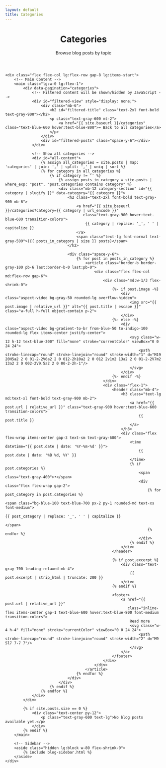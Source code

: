 ```yaml
---
layout: default
title: Categories
---
```


<div class="max-w-6xl mx-auto px-4 sm:px-6 md:px-8 py-4 md:py-12">
    <!-- Header -->
    <header class="mb-12 pb-8 border-b border-gray-200">
        <h1 class="text-3xl md:text-4xl font-bold text-gray-900 mb-4">Categories</h1>
        <p class="text-gray-600 text-xl leading-relaxed">
            Browse blog posts by topic
        </p>
    </header>

    <div class="flex flex-col lg:flex-row gap-8 lg:items-start">
        <!-- Main Content -->
        <main class="lg:w-0 lg:flex-1">
            <div data-pagination="categories">
                <!-- Filtered content will be shown/hidden by JavaScript -->
                <div id="filtered-view" style="display: none;">
                    <div class="mb-6">
                        <h2 id="filtered-title" class="text-2xl font-bold text-gray-900"></h2>
                        <p class="text-gray-600 mt-2">
                            <a href="{{ site.baseurl }}/categories" class="text-blue-600 hover:text-blue-800">← Back to all categories</a>
                        </p>
                    </div>
                    <div id="filtered-posts" class="space-y-6"></div>
                </div>
                
                <!-- Show all categories -->
                <div id="all-content">
                    {% assign all_categories = site.posts | map: 'categories' | join: ',' | split: ',' | uniq | sort %}
                    {% for category in all_categories %}
                        {% if category != '' %}
                            {% assign posts_in_category = site.posts | where_exp: "post", "post.categories contains category" %}
                            <div class="mb-12 category-section" id="{{ category | slugify }}" data-category="{{ category }}">
                                <h2 class="text-2xl font-bold text-gray-900 mb-6">
                                    <a href="{{ site.baseurl }}/categories?category={{ category | url_encode }}" 
                                       class="text-gray-900 hover:text-blue-600 transition-colors">
                                        {{ category | replace: '_', ' ' | capitalize }}
                                    </a>
                                    <span class="text-lg font-normal text-gray-500">({{ posts_in_category | size }} posts)</span>
                                </h2>
                                
                                <div class="space-y-6">
                                    {% for post in posts_in_category %}
                                        <article class="border-b border-gray-100 pb-6 last:border-b-0 last:pb-0">
                                            <div class="flex flex-col md:flex-row gap-6">
                                                <div class="md:w-1/3 flex-shrink-0">
                                                    {%- if post.image -%}
                                                        <div class="aspect-video bg-gray-50 rounded-lg overflow-hidden">
                                                            <img src="{{ post.image | relative_url }}" alt="{{ post.title | escape }}" class="w-full h-full object-contain p-2">
                                                        </div>
                                                    {%- else -%}
                                                        <div class="aspect-video bg-gradient-to-br from-blue-50 to-indigo-100 rounded-lg flex items-center justify-center">
                                                            <svg class="w-12 h-12 text-blue-300" fill="none" stroke="currentColor" viewBox="0 0 24 24">
                                                                <path stroke-linecap="round" stroke-linejoin="round" stroke-width="1" d="M19 20H5a2 2 0 01-2-2V6a2 2 0 012-2h10a2 2 0 012 2v1m2 13a2 2 0 01-2-2V7m2 13a2 2 0 002-2V9.5a2 2 0 00-2-2h-1"/>
                                                            </svg>
                                                        </div>
                                                    {%- endif -%}
                                                </div>
                                                <div class="flex-1">
                                                    <header class="mb-4">
                                                        <h3 class="text-lg md:text-xl font-bold text-gray-900 mb-2">
                                                            <a href="{{ post.url | relative_url }}" class="text-gray-900 hover:text-blue-600 transition-colors">
                                                                {{ post.title }}
                                                            </a>
                                                        </h3>
                                                        <div class="flex flex-wrap items-center gap-3 text-sm text-gray-600">
                                                            <time datetime="{{ post.date | date: '%Y-%m-%d' }}">
                                                                {{ post.date | date: '%B %d, %Y' }}
                                                            </time>
                                                            {% if post.categories %}
                                                                <span class="text-gray-400">•</span>
                                                                <div class="flex flex-wrap gap-2">
                                                                    {% for post_category in post.categories %}
                                                                        <span class="bg-blue-100 text-blue-700 px-2 py-1 rounded-md text-xs font-medium">
                                                                            {{ post_category | replace: '_', ' ' | capitalize }}
                                                                        </span>
                                                                    {% endfor %}
                                                                </div>
                                                            {% endif %}
                                                        </div>
                                                    </header>
                                                    
                                                    {% if post.excerpt %}
                                                        <div class="text-gray-700 leading-relaxed mb-4">
                                                            {{ post.excerpt | strip_html | truncate: 200 }}
                                                        </div>
                                                    {% endif %}
                                                    
                                                    <footer>
                                                        <a href="{{ post.url | relative_url }}" 
                                                           class="inline-flex items-center gap-1 text-blue-600 hover:text-blue-800 font-medium transition-colors">
                                                            Read more
                                                            <svg class="w-4 h-4" fill="none" stroke="currentColor" viewBox="0 0 24 24">
                                                                <path stroke-linecap="round" stroke-linejoin="round" stroke-width="2" d="M9 5l7 7-7 7"/>
                                                            </svg>
                                                        </a>
                                                    </footer>
                                                </div>
                                            </div>
                                        </article>
                                    {% endfor %}
                                </div>
                            </div>
                        {% endif %}
                    {% endfor %}
                </div>
            </div>
            
            {% if site.posts.size == 0 %}
                <div class="text-center py-12">
                    <p class="text-gray-600 text-lg">No blog posts available yet.</p>
                </div>
            {% endif %}
        </main>

        <!-- Sidebar -->
        <aside class="hidden lg:block w-80 flex-shrink-0">
            {% include blog-sidebar.html %}
        </aside>
    </div>
</div>

<script>
// Handle URL parameters for filtering and deep linking to specific categories
document.addEventListener('DOMContentLoaded', function() {
    const urlParams = new URLSearchParams(window.location.search);
    const category = urlParams.get('category');
    
    if (category) {
        // Find the category section
        const categorySections = document.querySelectorAll('.category-section');
        let targetSection = null;
        
        for (const section of categorySections) {
            if (section.dataset.category === category) {
                targetSection = section;
                break;
            }
        }
        
        if (targetSection) {
            // Show filtered view
            const filteredView = document.getElementById('filtered-view');
            const allContent = document.getElementById('all-content');
            const filteredTitle = document.getElementById('filtered-title');
            const filteredPosts = document.getElementById('filtered-posts');
            
            // Hide all content and show filtered view
            allContent.style.display = 'none';
            filteredView.style.display = 'block';
            
            // Set the title with post count
            const categoryTitle = targetSection.querySelector('h2');
            if (categoryTitle) {
                filteredTitle.innerHTML = categoryTitle.innerHTML;
            } else {
                filteredTitle.textContent = category.replace('_', ' ').charAt(0).toUpperCase() + category.slice(1);
            }
            
            // Copy the posts from the target section
            const postsContainer = targetSection.querySelector('.space-y-6');
            if (postsContainer) {
                filteredPosts.innerHTML = postsContainer.innerHTML;
            }
        } else {
            // Category not found, show all content (fallback)
            console.warn('Category not found:', category);
        }
    }
});
</script>
